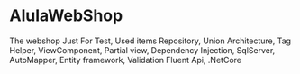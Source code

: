# AlulaWebShop
The webshop Just For Test, Used items 
Repository, 
Union Architecture, 
Tag Helper, 
ViewComponent, 
Partial view, 
Dependency Injection, 
SqlServer, 
AutoMapper,
Entity framework,
Validation Fluent Api,
.NetCore
